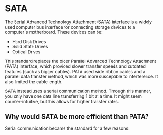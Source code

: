 # SATA
The Serial Advanced Technology Attachment (SATA) interface is a widely used computer bus interface for connecting storage devices to a computer's motherboard.
These devices can be:
* Hard Disk Drives
* Solid State Drives
* Optical Drives

This standard replaces the older Parallel Advanced Technology Attachment (PATA) interface, which provided slower transfer speeds and outdated features (such as bigger cables). PATA used wide ribbon cables and a parallel data transfer method, which was more susceptible to interference. It also limited the cable length. 

SATA instead uses a serial communication method. Through this manner, you only have one data line transferring 1 bit at a time. It might seem counter-intuitive, but this allows for higher transfer rates. 


## Why would SATA be more efficient than PATA?
Serial communication became the standard for a few reasons:
